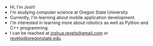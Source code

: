 - Hi, I’m Josh!
- I'm studying computer science at Oregon State University
- Currently, I'm learning about mobile application development. 
- I'm interested in learning more about robotics as well as Python and C++ programming.
- I can be reached at joshua.revels@gmail.com or revelsj@oregonstate.edu

